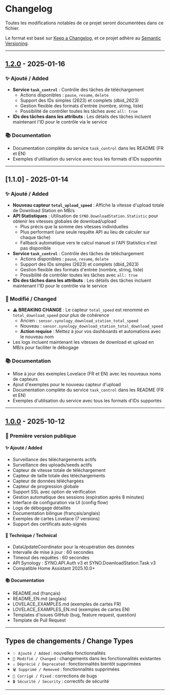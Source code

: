 # Changelog

Toutes les modifications notables de ce projet seront documentées dans ce fichier.

Le format est basé sur [Keep a Changelog](https://keepachangelog.com/fr/1.0.0/),
et ce projet adhère au [Semantic Versioning](https://semver.org/lang/fr/).

---

## [1.2.0] - 2025-01-16

### ✨ Ajouté / Added
- **Service `task_control`** : Contrôle des tâches de téléchargement
  - Actions disponibles : `pause`, `resume`, `delete`
  - Support des IDs simples (2623) et complets (dbid_2623)
  - Gestion flexible des formats d'entrée (nombre, string, liste)
  - Possibilité de contrôler toutes les tâches avec `all: true`
- **IDs des tâches dans les attributs** : Les détails des tâches incluent maintenant l'ID pour le contrôle via le service

### 📚 Documentation
- Documentation complète du service `task_control` dans les README (FR et EN)
- Exemples d'utilisation du service avec tous les formats d'IDs supportés

---

## [1.1.0] - 2025-01-14

### ✨ Ajouté / Added
- **Nouveau capteur `total_upload_speed`** : Affiche la vitesse d'upload totale de Download Station en MB/s
- **API Statistiques** : Utilisation de `SYNO.DownloadStation.Statistic` pour obtenir les vitesses globales de download/upload
  - Plus précis que la somme des vitesses individuelles
  - Plus performant (une seule requête API au lieu de calculer sur chaque tâche)
  - Fallback automatique vers le calcul manuel si l'API Statistics n'est pas disponible
- **Service `task_control`** : Contrôle des tâches de téléchargement
  - Actions disponibles : `pause`, `resume`, `delete`
  - Support des IDs simples (2623) et complets (dbid_2623)
  - Gestion flexible des formats d'entrée (nombre, string, liste)
  - Possibilité de contrôler toutes les tâches avec `all: true`
- **IDs des tâches dans les attributs** : Les détails des tâches incluent maintenant l'ID pour le contrôle via le service

### 🔧 Modifié / Changed
- **⚠️ BREAKING CHANGE** : Le capteur `total_speed` est renommé en `total_download_speed` pour plus de cohérence
  - Ancien : `sensor.synology_download_station_total_speed`
  - Nouveau : `sensor.synology_download_station_total_download_speed`
  - **Action requise** : Mettez à jour vos dashboards et automations avec le nouveau nom
- Les logs incluent maintenant les vitesses de download et upload en MB/s pour faciliter le débogage

### 📚 Documentation
- Mise à jour des exemples Lovelace (FR et EN) avec les nouveaux noms de capteurs
- Ajout d'exemples pour le nouveau capteur d'upload
- Documentation complète du service `task_control` dans les README (FR et EN)
- Exemples d'utilisation du service avec tous les formats d'IDs supportés

---

## [1.0.0] - 2025-10-12

### 🎉 Première version publique

#### ✨ Ajouté / Added
- Surveillance des téléchargements actifs
- Surveillance des uploads/seeds actifs
- Capteur de vitesse totale de téléchargement
- Capteur de taille totale des téléchargements
- Capteur de données téléchargées
- Capteur de progression globale
- Support SSL avec option de vérification
- Gestion automatique des sessions (expiration après 8 minutes)
- Interface de configuration via UI (config flow)
- Logs de débogage détaillés
- Documentation bilingue (français/anglais)
- Exemples de cartes Lovelace (7 versions)
- Support des certificats auto-signés

#### 🔧 Technique / Technical
- DataUpdateCoordinator pour la récupération des données
- Intervalle de mise à jour : 60 secondes
- Timeout des requêtes : 60 secondes
- API Synology : SYNO.API.Auth v3 et SYNO.DownloadStation.Task v3
- Compatible Home Assistant 2025.10.0+

#### 📚 Documentation
- README.md (français)
- README_EN.md (anglais)
- LOVELACE_EXAMPLES.md (exemples de cartes FR)
- LOVELACE_EXAMPLES_EN.md (exemples de cartes EN)
- Templates d'issues GitHub (bug, feature request, question)
- Template de Pull Request

---

## Types de changements / Change Types

- `✨ Ajouté / Added` : nouvelles fonctionnalités
- `🔧 Modifié / Changed` : changements dans les fonctionnalités existantes
- `⚠️ Déprécié / Deprecated` : fonctionnalités bientôt supprimées
- `🗑️ Supprimé / Removed` : fonctionnalités supprimées
- `🐛 Corrigé / Fixed` : corrections de bugs
- `🔒 Sécurité / Security` : correctifs de sécurité

---

[1.2.0]: https://github.com/barto95100/synology-download-station/releases/tag/v1.2.0
[1.0.0]: https://github.com/barto95100/synology-download-station/releases/tag/v1.0.0

